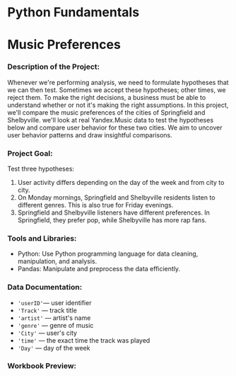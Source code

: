 # Python Fundamentals

# Music Preferences

### Description of the Project:
 Whenever we're performing analysis, we need to formulate hypotheses that we can then test. Sometimes we accept these hypotheses; other times, we reject them. To make the right decisions, a business must be able to understand whether or not it's making the right assumptions.
In this project, we'll compare the music preferences of the cities of Springfield and Shelbyville. we'll look at real Yandex.Music data to test the hypotheses below and compare user behavior for these two cities.
We aim to uncover user behavior patterns and draw insightful comparisons.

### Project Goal:
Test three hypotheses:

1. User activity differs depending on the day of the week and from city to city.
2. On Monday mornings, Springfield and Shelbyville residents listen to different genres. This is also true for Friday evenings.
3. Springfield and Shelbyville listeners have different preferences. In Springfield, they prefer pop, while Shelbyville has more rap fans.

### Tools and Libraries:
-	Python: Use Python programming language for data cleaning, manipulation, and analysis.
-	Pandas: Manipulate and preprocess the data efficiently.

### Data Documentation:
- `'userID'`— user identifier
- `'Track'` — track title
- `'artist'` — artist's name
- `'genre'` — genre of music 
- `'City'` — user's city
- `'time'` — the exact time the track was played
- `'Day'` — day of the week

### Workbook Preview: